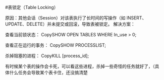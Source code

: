 

#表锁定（Table Locking）

原因：其他会话（Session）对该表执行了长时间的写操作（如 INSERT、UPDATE、DELETE）并未提交或回滚，导致表被锁定。
解决方案：

查看当前锁状态：
 CopySHOW OPEN TABLES WHERE In_use > 0;

查看正在运行的事务：
 CopySHOW PROCESSLIST;

杀掉阻塞的进程：
 CopyKILL [process_id];


有时候某个表的操作会卡死，可以看这些进程，杀掉一些奇怪的任务就好了，（具体什么任务会导致某个表卡住，还没搞清楚


